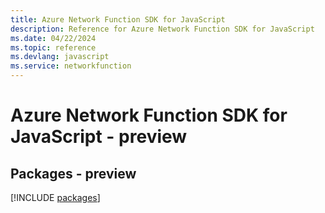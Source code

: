 ```yaml
---
title: Azure Network Function SDK for JavaScript
description: Reference for Azure Network Function SDK for JavaScript
ms.date: 04/22/2024
ms.topic: reference
ms.devlang: javascript
ms.service: networkfunction
---
```

# Azure Network Function SDK for JavaScript - preview
## Packages - preview
[!INCLUDE [packages](network-function-index.md)]